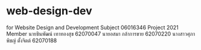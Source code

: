 # web-design-dev
for Website Design and Development Subject 06016346 Project 2021
Member
นายชินพัฒน์ เทาทองสุข 62070047
นายอสมา กล้าการขาย 62070220	
นางสาวศุภาพิชญ์ ตั้งจิตต์ 62070188
